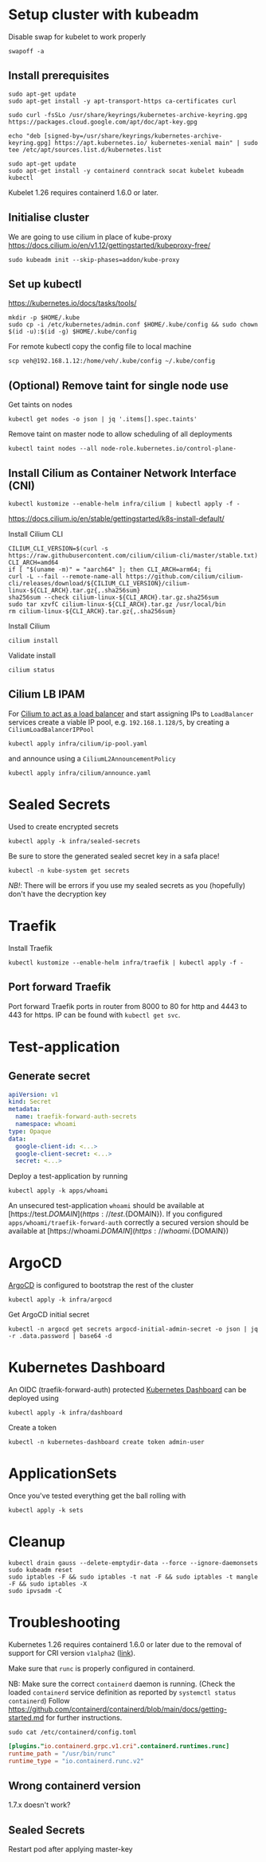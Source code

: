 # Setup cluster with kubeadm

Disable swap for kubelet to work properly

```shell
swapoff -a
```

## Install prerequisites

```shell
sudo apt-get update
sudo apt-get install -y apt-transport-https ca-certificates curl

sudo curl -fsSLo /usr/share/keyrings/kubernetes-archive-keyring.gpg https://packages.cloud.google.com/apt/doc/apt-key.gpg

echo "deb [signed-by=/usr/share/keyrings/kubernetes-archive-keyring.gpg] https://apt.kubernetes.io/ kubernetes-xenial main" | sudo tee /etc/apt/sources.list.d/kubernetes.list

sudo apt-get update
sudo apt-get install -y containerd conntrack socat kubelet kubeadm kubectl 
```

Kubelet 1.26 requires containerd 1.6.0 or later.

## Initialise cluster

We are going to use cilium in place of kube-proxy
https://docs.cilium.io/en/v1.12/gettingstarted/kubeproxy-free/

```shell
sudo kubeadm init --skip-phases=addon/kube-proxy
```

## Set up kubectl

https://kubernetes.io/docs/tasks/tools/

```shell
mkdir -p $HOME/.kube
sudo cp -i /etc/kubernetes/admin.conf $HOME/.kube/config && sudo chown $(id -u):$(id -g) $HOME/.kube/config
```

For remote kubectl copy the config file to local machine

```shell
scp veh@192.168.1.12:/home/veh/.kube/config ~/.kube/config
```

## (Optional) Remove taint for single node use

Get taints on nodes

```shell
kubectl get nodes -o json | jq '.items[].spec.taints'
```

Remove taint on master node to allow scheduling of all deployments

```shell
kubectl taint nodes --all node-role.kubernetes.io/control-plane-
```

## Install Cilium as Container Network Interface (CNI)

```shell
kubectl kustomize --enable-helm infra/cilium | kubectl apply -f -
```

https://docs.cilium.io/en/stable/gettingstarted/k8s-install-default/

Install Cilium CLI

```shell
CILIUM_CLI_VERSION=$(curl -s https://raw.githubusercontent.com/cilium/cilium-cli/master/stable.txt)
CLI_ARCH=amd64
if [ "$(uname -m)" = "aarch64" ]; then CLI_ARCH=arm64; fi
curl -L --fail --remote-name-all https://github.com/cilium/cilium-cli/releases/download/${CILIUM_CLI_VERSION}/cilium-linux-${CLI_ARCH}.tar.gz{,.sha256sum}
sha256sum --check cilium-linux-${CLI_ARCH}.tar.gz.sha256sum
sudo tar xzvfC cilium-linux-${CLI_ARCH}.tar.gz /usr/local/bin
rm cilium-linux-${CLI_ARCH}.tar.gz{,.sha256sum}
```

Install Cilium

```shell
cilium install
```

Validate install

```shell
cilium status
```

## Cilium LB IPAM

For [Cilium to act as a load balancer](https://docs.cilium.io/en/stable/network/lb-ipam/) and start assigning IPs
to `LoadBalancer` services create a viable IP pool, e.g. `192.168.1.128/5`, by creating a `CiliumLoadBalancerIPPool`

```shell
kubectl apply infra/cilium/ip-pool.yaml
```

and announce using a `CiliumL2AnnouncementPolicy`

```shell
kubectl apply infra/cilium/announce.yaml
```

# Sealed Secrets

Used to create encrypted secrets

```shell
kubectl apply -k infra/sealed-secrets
```

Be sure to store the generated sealed secret key in a safa place!

```shell
kubectl -n kube-system get secrets
```

*NB!*: There will be errors if you use my sealed secrets as you (hopefully) don't have the decryption key

# Traefik

Install Traefik

```shell
kubectl kustomize --enable-helm infra/traefik | kubectl apply -f -
```

## Port forward Traefik

Port forward Traefik ports in router from 8000 to 80 for http and 4443 to 443 for https.
IP can be found with `kubectl get svc`.

# Test-application

## Generate secret

```yaml
apiVersion: v1
kind: Secret
metadata:
  name: traefik-forward-auth-secrets
  namespace: whoami
type: Opaque
data:
  google-client-id: <...>
  google-client-secret: <...>
  secret: <...>
```

Deploy a test-application by running

```shell
kubectl apply -k apps/whoami
```

An unsecured test-application `whoami` should be available at [https://test.${DOMAIN}](https://test.${DOMAIN}).
If you configured `apps/whoami/traefik-forward-auth` correctly a secured version should be available
at [https://whoami.${DOMAIN}](https://whoami.${DOMAIN})

# ArgoCD

[ArgoCD](https://argo-cd.readthedocs.io/en/stable/getting_started/) is configured to bootstrap the rest of the cluster

```shell
kubectl apply -k infra/argocd
```

Get ArgoCD initial secret

```shell
kubectl -n argocd get secrets argocd-initial-admin-secret -o json | jq -r .data.password | base64 -d
```

# Kubernetes Dashboard

An OIDC (traefik-forward-auth)
protected [Kubernetes Dashboard](https://kubernetes.io/docs/tasks/access-application-cluster/web-ui-dashboard/) can be
deployed using

```shell
kubectl apply -k infra/dashboard
```

Create a token

```shell
kubectl -n kubernetes-dashboard create token admin-user
```

# ApplicationSets

Once you've tested everything get the ball rolling with

```shell
kubectl apply -k sets
```

# Cleanup

```shell
kubectl drain gauss --delete-emptydir-data --force --ignore-daemonsets
sudo kubeadm reset
sudo iptables -F && sudo iptables -t nat -F && sudo iptables -t mangle -F && sudo iptables -X
sudo ipvsadm -C
```

# Troubleshooting

Kubernetes 1.26 requires containerd 1.6.0 or later due to the removal of support for CRI
version `v1alpha2` ([link](https://kubernetes.io/blog/2022/11/18/upcoming-changes-in-kubernetes-1-26/#cri-api-removal)).

Make sure that `runc` is properly configured in containerd.

NB: Make sure the correct `containerd` daemon is running.
(Check the loaded `containerd` service definition as reported by `systemctl status containerd`)
Follow https://github.com/containerd/containerd/blob/main/docs/getting-started.md for further instructions.

```shell
sudo cat /etc/containerd/config.toml
```

```toml
[plugins."io.containerd.grpc.v1.cri".containerd.runtimes.runc]
runtime_path = "/usr/bin/runc"
runtime_type = "io.containerd.runc.v2"
```

## Wrong containerd version

1.7.x doesn't work?

## Sealed Secrets

Restart pod after applying master-key